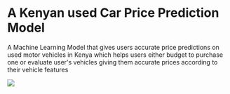 # A Kenyan used Car Price Prediction Model

A Machine Learning Model that gives users  accurate price predictions on used motor vehicles in Kenya  which helps users either budget to  purchase  one or evaluate user's vehicles giving them  accurate prices according to their vehicle features 
<p>
<img src="https://github.com/user-attachments/assets/4503cb71-f2af-45f2-90d7-e83cd954ea4d"/>
